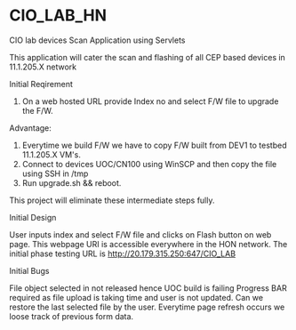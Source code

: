 # CIO_LAB_HN
CIO lab devices Scan Application using Servlets


This application will cater the scan and flashing of all CEP based devices in 11.1.205.X network

Initial Reqirement

1. On a web hosted URL provide Index no and select F/W file to upgrade the F/W.

Advantage:

1. Everytime we build F/W we have to copy F/W built from DEV1 to testbed 11.1.205.X VM's.
2. Connect to devices UOC/CN100 using WinSCP and then copy the file using SSH in /tmp
3. Run upgrade.sh && reboot.

This project will eliminate these intermediate steps fully.


Initial Design

User inputs index and select F/W file and clicks on Flash button on web page.
This webpage URI is accessible everywhere in the HON network. 
The initial phase testing URL is http://20.179.315.250:647/CIO_LAB

Initial Bugs

File object selected in not released hence UOC build is failing
Progress BAR required as file upload is taking time and user is not updated.
Can we restore the last selected file by the user. Everytime page refresh occurs we loose track of previous form data.


